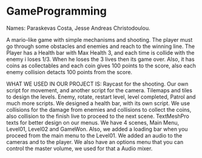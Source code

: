 # GameProgramming

Names: Paraskevas Costa, Jesse Andreas Christodoulou.

A mario-like game with simple mechanisms and shooting.
The player must go through some obstacles and enemies and reach to the winning line.
The Player has a Health bar with Max Health 3, and each time is collide with the enemy i loses 1/3.
When he loses the 3 lives then its game over.
Also, it has coins as collectables and each coin gives 100 points to the score, also each enemy collision detacts 100 points from the score.


WHAT WE USED IN OUR PROJECT IS:
Raycast for the shooting.
Our own script for movement, and another script for the camera.
Tilemaps and tiles to design the levels.
Enemy, rotate, restart level, level completed, Patrol and much more scripts.
We designed a health bar, with its own script.
We use collisions for the damage from enemies and collisions to collect the coins, also collision to the finish live to proceed to the next scene.
TextMeshPro texts for better design on our menus.
We have 4 scenes, Main Menu, Level01, Level02 and GameWon.
Also, we added a loading bar when you proceed from the main menu to the Level01.
We added an audio to the cameras and to the player.
We also have an options menu that you can control the master volume, we used for that a Audio mixer.

